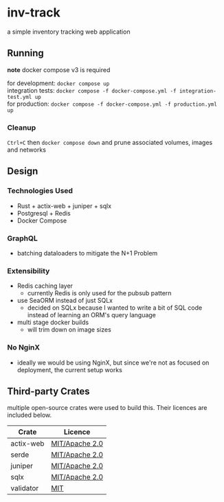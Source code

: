 # inv-track
a simple inventory tracking web application

## Running
**note** docker compose v3 is required

for development: `docker compose up`\
integration tests: `docker compose -f docker-compose.yml -f integration-test.yml up`\
for production: `docker compose -f docker-compose.yml -f production.yml up`

### Cleanup
`Ctrl+C` then `docker compose down` and prune associated volumes, images and networks

## Design
### Technologies Used
* Rust + actix-web + juniper + sqlx
* Postgresql + Redis
* Docker Compose

### GraphQL
* batching dataloaders to mitigate the N+1 Problem

### Extensibility
* Redis caching layer
  * currently Redis is only used for the pubsub pattern
* use SeaORM instead of just SQLx
  * decided on SQLx because I wanted to write a bit of SQL code instead of learning an ORM's query language
* multi stage docker builds
  * will trim down on image sizes

### No NginX
* ideally we would be using NginX, but since we're not as focused on deployment, the current setup works

## Third-party Crates
multiple open-source crates were used to build this. Their licences are included below.

| Crate       | Licence                                                           |
|-------------|-------------------------------------------------------------------|
| actix-web   | [MIT/Apache 2.0]() |
| serde       | [MIT/Apache 2.0](https://github.com/serde-rs/serde#license)       |
| juniper     | [MIT/Apache 2.0]() |
| sqlx        | [MIT/Apache 2.0]() |
| validator   | [MIT](https://github.com/Keats/validator/blob/master/LICENSE)     |
